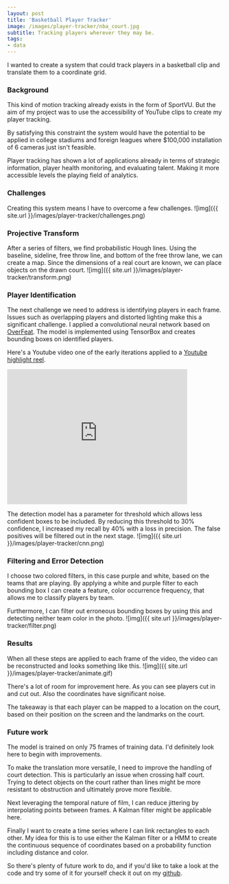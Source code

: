 ```yaml
---
layout: post
title: 'Basketball Player Tracker'
image: /images/player-tracker/nba_court.jpg
subtitle: Tracking players wherever they may be.
tags:
- data
---
```

I wanted to create a system that could track players in a basketball clip and translate them to a coordinate grid.

### Background
This kind of motion tracking already exists in the form of SportVU.  But the aim of my project was to use the accessibility of YouTube clips to create my player tracking.

By satisfying this constraint the system would have the potential to be applied in college stadiums and foreign leagues where $100,000 installation of 6 cameras just isn't feasible.

Player tracking has shown a lot of applications already in terms of strategic information, player health monitoring, and evaluating talent.  Making it more accessible levels the playing field of analytics.

### Challenges
Creating this system means I have to overcome a few challenges.
![img]({{ site.url }}/images/player-tracker/challenges.png)

### Projective Transform
After a series of filters, we find probabilistic Hough lines.  Using the baseline, sideline, free throw line, and bottom of the free throw lane, we can create a map.  Since the dimensions of a real court are known, we can place objects on the drawn court.
![img]({{ site.url }}/images/player-tracker/transform.png)

### Player Identification
The next challenge we need to address is identifying players in each frame.  Issues such as overlapping players and distorted lighting make this a significant challenge.  I applied a convolutional neural network based on [OverFeat](http://www.image-net.org/challenges/LSVRC/2013/slides/overfeat_ilsvrc2013.pdf).  The model is implemented using TensorBox and creates bounding boxes on identified players.

Here's a Youtube video one of the early iterations applied to a [Youtube highlight reel](https://www.youtube.com/watch?v=eZK2_-rIzJE).
<iframe width="420" height="315" src="https://www.youtube.com/embed/Qd8l2MbkKnM" frameborder="0" allowfullscreen></iframe>

The detection model has a parameter for threshold which allows less confident boxes to be included.  By reducing this threshold to 30% confidence, I increased my recall by 40% with a loss in precision.  The false positives will be filtered out in the next stage.
![img]({{ site.url }}/images/player-tracker/cnn.png)

### Filtering and Error Detection
I choose two colored filters, in this case purple and white, based on the teams that are playing.  By applying a white and purple filter to each bounding box I can create a feature, color occurrence frequency, that allows me to classify players by team.

Furthermore, I can filter out erroneous bounding boxes by using this and detecting neither team color in the photo.
![img]({{ site.url }}/images/player-tracker/filter.png)

### Results
When all these steps are applied to each frame of the video, the video can be reconstructed and looks something like this.
![img]({{ site.url }}/images/player-tracker/animate.gif)

There's a lot of room for improvement here.  As you can see players cut in and cut out.  Also the coordinates have significant noise.

The takeaway is that each player can be mapped to a location on the court, based on their position on the screen and the landmarks on the court.

### Future work
The model is trained on only 75 frames of training data.  I'd definitely look here to begin with improvements.

To make the translation more versatile, I need to improve the handling of court detection.  This is particularly an issue when crossing half court.  Trying to detect objects on the court rather than lines might be more resistant to obstruction and ultimately prove more flexible.

Next leveraging the temporal nature of film, I can reduce jittering by interpolating points between frames.  A Kalman filter might be applicable here.  

Finally I want to create a time series where I can link rectangles to each other.  My idea for this is to use either the Kalman filter or a HMM to create the continuous sequence of coordinates based on a probability function including distance and color.

So there's plenty of future work to do, and if you'd like to take a look at the code and try some of it for yourself check it out on my [github](https://github.com/mdlai/player_tracker).
